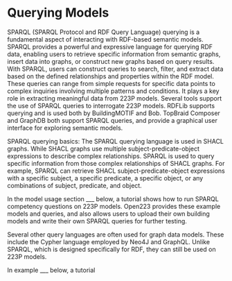 # Querying Models

SPARQL (SPARQL Protocol and RDF Query Language) querying is a fundamental aspect of interacting with RDF-based semantic models. SPARQL provides a powerful and expressive language for querying RDF data, enabling users to retrieve specific information from semantic graphs, insert data into graphs, or construct new graphs based on query results. With SPARQL, users can construct queries to search, filter, and extract data based on the defined relationships and properties within the RDF model. These queries can range from simple requests for specific data points to complex inquiries involving multiple patterns and conditions. It plays a key role in extracting meaningful data from 223P models. Several tools support the use of SPARQL queries to interrogate 223P models. RDFLib supports querying and is used both by BuildingMOTIF and Bob. TopBraid Composer and GraphDB both support SPARQL queries, and provide a graphical user interface for exploring semantic models. 

SPARQL querying basics: The SPARQL querying language is used in SHACL graphs. While SHACL graphs use multiple subject-predicate-object expressions to describe complex relationships. SPARQL is used to query specific information from those complex relationships of SHACL graphs. For example, SPARQL can retrieve SHACL subject-predicate-object expressions with a specific subject, a specific predicate, a specific object, or any combinations of subject, predicate, and object. 

In the model usage section ___ below, a tutorial shows how to run SPARQL competency questions on 223P models. Open223 provides these example models and queries, and also allows users to upload their own building models and write their own SPARQL queries for further testing.

Several other query languages are often used for graph data models. These include the Cypher language employed by Neo4J and GraphQL. Unlike SPARQL, which is designed specifically for RDF, they can still be used on 223P models. 

In example ___ below, a tutorial 
